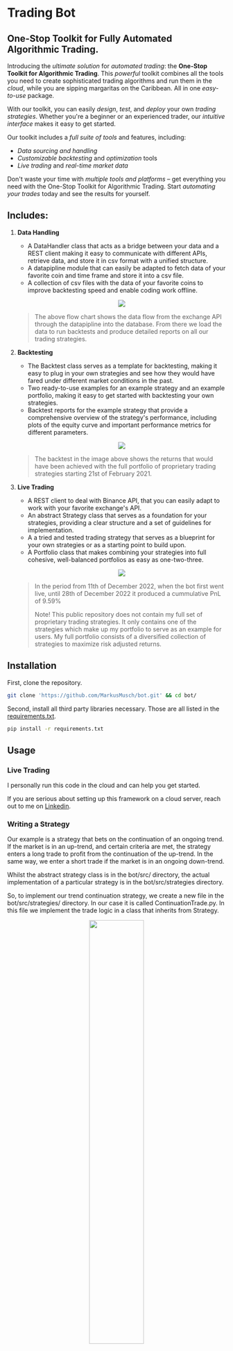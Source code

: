 
# Trading Bot

## One-Stop Toolkit for Fully Automated Algorithmic Trading.

Introducing the *ultimate solution* for *automated trading*: the **One-Stop Toolkit for Algorithmic Trading**. This *powerful* toolkit combines all the tools you need to create sophisticated trading algorithms and run them in the *cloud*, while you are sipping margaritas on the Caribbean. All in one *easy-to-use* package.

With our toolkit, you can easily *design*, *test*, and *deploy* your own *trading strategies*. Whether you're a beginner or an experienced trader, our *intuitive interface* makes it easy to get started.

Our toolkit includes a *full suite of tools* and features, including:

* *Data sourcing and handling*
* *Customizable backtesting* and *optimization* tools
* *Live trading* and *real-time market data*

Don't waste your time with *multiple tools and platforms* – get everything you need with the One-Stop Toolkit for Algorithmic Trading. Start *automating your trades* today and see the results for yourself.

## Includes:

1. **Data Handling**

	* A DataHandler class that acts as a bridge between your data and a REST client making it easy to communicate with different APIs, retrieve data, and store it in csv format with a unified structure.
    * A datapipline module that can easily be adapted to fetch data of your favorite coin and time frame and store it into a csv file.
	* A collection of csv files with the data of your favorite coins to improve backtesting speed and enable coding work offline.

	<p align="center">
	<img src="https://github.com/MarkusMusch/bot/blob/main/images/backtest_flowchart.png" />
	</p>

    > The above flow chart shows the data flow from the exchange API through the datapipline into the database. From there we load the data to run backtests and produce detailed reports on all our trading strategies.

2. **Backtesting**

	* The Backtest class serves as a template for backtesting, making it easy to plug in your own strategies and see how they would have fared under different market conditions in the past.
	* Two ready-to-use examples for an example strategy and an example portfolio, making it easy to get started with backtesting your own strategies.
	* Backtest reports for the example strategy that provide a comprehensive overview of the strategy's performance, including plots of the equity curve and important performance metrics for different parameters.

	<p align="center">
	<img src="https://github.com/MarkusMusch/bot/blob/main/images/equity_curve.png" />
	</p>

    > The backtest in the image above shows the returns that would have been achieved with the full portfolio of proprietary trading strategies starting 21st of February 2021.

3. **Live Trading**

	* A REST client to deal with Binance API, that you can easily adapt to work with your favorite exchange's API.
	* An abstract Strategy class that serves as a foundation for your strategies, providing a clear structure and a set of guidelines for implementation.
	* A a tried and tested trading strategy that serves as a blueprint for your own strategies or as a starting point to build upon.
	* A Portfolio class that makes combining your strategies into full cohesive, well-balanced portfolios as easy as one-two-three.

	<p align="center">
	<img src="https://github.com/MarkusMusch/bot/blob/main/images/pnl.jpeg" />
	</p>

    > In the period from 11th of December 2022, when the bot first went live, until 28th of December 2022 it produced a cummulative PnL of 9.59%
    >
    > Note! This public repository does not contain my full set of proprietary trading strategies. It only contains one of the strategies which make up my portfolio to serve as an example for users. My full portfolio consists of a diversified collection of strategies to maximize risk adjusted returns.

## Installation

First, clone the repository.

 ```bash
 git clone 'https://github.com/MarkusMusch/bot.git' && cd bot/
 ```
 
 Second, install all third party libraries necessary. Those are all listed in the [requirements.txt](requirements.txt).

 ```bash
 pip install -r requirements.txt
 ```

## Usage

### Live Trading

I personally run this code in the cloud and can help you get started.

If you are serious about setting up this framework on a cloud server, reach out to me on [Linkedin](https://www.linkedin.com/in/dr-markus-musch-b504a21b7/).

### Writing a Strategy

Our example is a strategy that bets on the continuation of an ongoing trend. If the market is in an up-trend, and certain criteria are met, the strategy enters a long trade to profit from the continuation of the up-trend. In the same way, we enter a short trade if the market is in an ongoing down-trend.

Whilst the abstract strategy class is in the bot/src/ directory, the actual implementation of a particular strategy is in the bot/src/strategies directory. 

So, to implement our trend continuation strategy, we create a new file in the bot/src/strategies/ directory. In our case it is called ContinuationTrade.py. In this file we implement the trade logic in a class that inherits from Strategy.

<p align="center">
  <img src="https://github.com/MarkusMusch/bot/blob/main/images/strategy_inheritance.png"
  width=50%>
</p>

The Strategy base class has a total of eight abstract methods that we have to implement in our child class.

The ```next_candle_init``` and ```next_candle_live``` methods give a public interface for our backtest and live trading modules to distinguish between initialization, backtesting, and live trading.

If we are initializing a strategy for live trading, we call the ```next_candle_init``` method. 


```Python
def  next_candle_init(self, row: pd.Series) -> None:
	"""Initializes the strategy by iterating through historical data
	without executing trades.

	Parameters
	----------
	row : pd.Series
	Row of historical data.
	"""

	self._setup_trade(row)
```


This method calls the ```setup_trade``` methods.

The ```setup_trade``` method checks if a trade set up has been triggered with the recent candle, and if yes, sets the trigger flag for a long or a short set up to ```True```.

If we are not trading live, we record the current equity in every step to evaluate the equity curve later on.

If we are trading live or running a backtest, we call the ```next_candle_live``` method.



```Python
def  next_candle_live(self, row: pd.Series) -> None:
"""Checks for valid trade set ups with new live data and execute live
trades.

Parameters
----------
row : pd.Series
Row of live data.
"""

self._execute_trade(row)
self._setup_trade(row)
```


This method calls both the ```execute_trade``` method to generate trading signals, and the ```setup_trade``` method to detect new set ups.

The ```execute_trade``` method checks if a new trigger has been set or if there is an existing position and calls the ```entry_long```, ```entry_short```, ```exit_long```, or ```exit_short``` method respectively.

If ```entry_long``` or ```entry_short``` is being called some more conditions such as a sufficient reward/risk ratio are being checked. If those conditions are satisfied a trade is being entered on exchange via our RESTClient object for live trading, or recorded without actual execution for backtesting.

If ```exit_long``` or ```exit_short``` is being called the current trade is being closed on exchange via our RESTClient object for live trading, or recorded without actual execution for backtesting.


<p align="center">
<img src="https://github.com/MarkusMusch/bot/blob/main/images/strategy_control_flow.png" />
</p>

This diagram shows the whole control flow described above.

### Assembling a Full Portfolio for Live Trading
To assemble your portfolio, define your tradable assets in Assets.py. Import them into the live.py module like this:

```Python
from  src.Assets  import  btc_cont_live, eth_cont_live, sol_cont_live, \
						  doge_cont_live
```

and define the markets you want to trade in the main function

```Python
if  __name__ == '__main__':

	markets = [btc_cont_live, eth_cont_live, sol_cont_live, doge_cont_live]

	portfolio = initialize_portfolio(markets, live=True)

	trade(portfolio)
```
As straight forward as can be.

### Writing Backtests: Single Strategies and Full Portfolios

#### Single Strategy Backtest
To set up a new backtest for an individual strategy, you will create a new .py file in the bot/back_tests/ directory with the name of your backtest.

You can copy paste the code from the exisiting backtest_continuation_trade.py module. In this module, we backtest the continuation trade strategy. For this we import the ContinuationTrade class like this:

```Python
from  src.strategies.ContinuationTrade  import  ContinuationTrade
```

You will replace this import line with the module and class of your own strategy. You can also change the preset list of markets and adjust the set of risk levels, leverage sizes, and reward/risk ratios if the predefined ones do not fit your particular use case.

```Python  
markets = [btc_cont, eth_cont, sol_cont, doge_cont]

risk_samples = [0.001, 0.005 , 0.01, 0.05, 0.1, 0.2]
leverage_samples = [1 , 3, 5, 10]
risk_reward = [2.0, 3.0]
```
If you want to trade markets that are not included in the current code, make sure to define them in the Assets.py module and import them.

The last step is to loop through all markets and run the backtests. Here you have to change the second argument "ContinuationTrade" to be *your* strategy.

```Python
for  market  in  markets:
	bt.run(ec, ContinuationTrade, market, risk_samples, leverage_samples,
		   risk_reward, Timeframes)
```
The Backtest object will also save a report of you backtest in the bot/back_tests/backtest_reports/ directory including equity curves and important performance metrics such as Sharpe ratio, Sortino ratio, and maximum draw down of your test run.

<p align="center">
  <img src="https://github.com/MarkusMusch/bot/blob/main/images/single_strat_backtest.png">
</p>

#### Full Portfolio Backtest

Setting up a full portfolio backtest works almost the same way as setting up a portfolio for live trading, which has been explained above.

To assemble your portfolio, define your tradable assets in Assets.py. Import them into the backtest_portfolio.py module like this:

```Python
from  src.Assets  import  btc_cont, eth_cont, sol_cont, doge_cont
```

and define the markets you want to trade in the main function

```Python
if  __name__ == '__main__':

markets = [btc_cont, eth_cont, sol_cont, doge_cont]

portfolio = initialize_portfolio(markets, live=False)
```
The only difference to setting up a live trading portfolio is that we set the live parameter to ```False``` when initializing the portfolio and not calling the trade function that initiates the scheduler for live trading.

<p align="center">
  <img src="https://github.com/MarkusMusch/bot/blob/main/images/portfolio_backtest.png">
</p>

### Getting Data

In Assets.py instantiate an object representing your asset. For a continuation trade on Bitcoin we do it like this:

```Python
btc_cont = Asset(ContinuationTrade, 'Continuation_Trade', 'BTCBUSD',
				 (58434.0, '2021-02-21 19:00:00+00:00'),
				 (57465.0, '2021-02-21 18:00:00+00:00'),
				 datetime(2021, 2, 21, 20, 0, 0, 0), 100,
				 Timeframes.ONE_HOUR.value, 0.1, 1.0, 2.0, 3)
```

In the datapipline.py module we define the tickers we are interested in.


```Python
busd_markets = ['BTCBUSD', 'ETHBUSD', 'SOLBUSD', 'DOGEBUSD']
```

In our case we are interested in the BUSD futures for $BTC, $ETH, $SOL, and $DOGE. If you are interested in other coins you can find out their ticker on your exchange's website and replace them in the list above. Make sure to also adapt the classes in the RESTClient.py module if you are using another exchange.

Now we only need to run
```bash
Python3 datapipeline.py
```

from the /bot directory and it will load the requested data from the Binance futures API into csv files located in the bot/database/datasets directory.

By default, the time frames 1d, 1h, and 4h are implemented but if you are interested in other time frames you can easily extend the Enum

```Python
class  Timeframes(Enum):
	ONE_HOUR = '1h'
	FOUR_HOURS = '4h'
	ONE_DAY = '1d'
```

in Assets.py.

If, for example, you wanted to add the 5m time frame, you would simply add the line

```Python
FIVE_MINUTES = '5m'
```
in the Enum in Assets.py and the lines

```Python
download(market, Timeframes.FIVE_MINUTES.value, timedelta(minutes=4999))
print(Timeframes.FIVE_MINUTES.value + ' done! \n')
```
The ```timedelta``` this way since we can at most request 1000 data entries at a time from the Binance API. By default it is 500 data entries, but by explicitly requesting 1000 we can reduce the number of requests and therefore the time it takes to download our data.

### Unit Tests

To run the included unit tests execute

pytest -v -k "test_ms or test_data_fetch_current"

This does not all the included unit tests, but the remainder needs you to set up a Telegram bot. You will need to [set up a Telegram bot](https://sarafian.github.io/low-code/2020/03/24/create-private-telegram-chatbot.html) before you start trading live so the algorithm can send you messages to your phone upon entering and exiting trades.

## Contributing

1. Fork it (https://github.com/MarkusMusch/bot/fork)
2. Create your feature branch (git checkout -b feature/fooBar)
3. Commit your changes (git commit -am 'Add some fooBar')
4. Push to the branch (git push origin feature/fooBar')
5. Create a new Pull Request

If you are serious about  contributing to the project or you have a similar project and are keen to discuss coding or trading, reach out to me on [Linkedin](https://www.linkedin.com/in/dr-markus-musch-b504a21b7/).

## License and author info

### Author

Markus Musch: [Linkedin](https://www.linkedin.com/in/dr-markus-musch-b504a21b7/)

### License

See the [LICENSE](LICENSE.md) file for license rights and limitations (GNU GPLv3).
